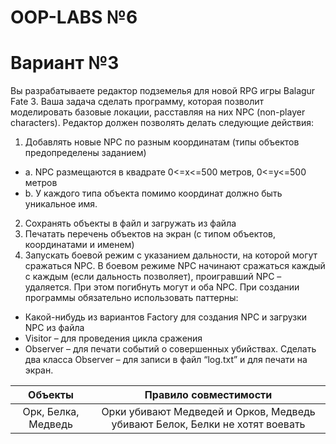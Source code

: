 # OOP-LABS №6

# Вариант №3
Вы разрабатываете редактор подземелья для новой RPG игры Balagur Fate 3. Ваша задача сделать программу, которая позволит моделировать базовые локации, расставляя на них NPC (non-player characters).
Редактор должен позволять делать следующие действия:
1. Добавлять новые NPC по разным координатам (типы объектов предопределены заданием)
- a. NPC размещаются в квадрате 0<=x<=500 метров, 0<=y<=500 метров
- b. У каждого типа объекта помимо координат должно быть уникальное имя.
2. Сохранять объекты в файл и загружать из файла
3. Печатать перечень объектов на экран (с типом объектов, координатами и именем)
4. Запускать боевой режим с указанием дальности, на которой могут сражаться NPC. В боевом режиме NPC начинают сражаться каждый с каждым (если дальность позволяет), проигравший NPC – удаляется. При этом погибнуть могут и оба NPC.
При создании программы обязательно использовать паттерны:
- Какой-нибудь из вариантов Factory для создания NPC и загрузки NPC из файла
- Visitor – для проведения цикла сражения
- Observer – для печати событий о совершенных убийствах. Сделать два класса Observer – для записи в файл “log.txt” и для печати на экран.

|       Объекты       |                            Правило совместимости                             |
| :-----------------: | :--------------------------------------------------------------------------: |
| Орк, Белка, Медведь | Орки убивают Медведей и Орков, Медведь убивают Белок, Белки не хотят воевать |